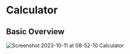 # Calculator

## Basic Overview ##

![Screenshot 2023-10-11 at 08-52-10 Calculator](https://github.com/ThSetrof/Calculator/assets/75889955/44138189-a281-4485-997d-8ecff8a36479)
